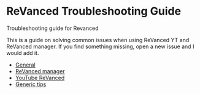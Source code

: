 # ReVanced Trouble​shooting Guide
Troubleshooting guide for Revanced

This is a guide on solving common issues when using ReVanced YT and ReVanced manager. If you find something missing, open a new issue and I would add it.

- [General](/troubleshoot/01-general.md)
- [ReVanced manager](/troubleshoot/02-manager.md)
- [YouTube ReVanced](/troubleshoot/03-youtube.md)
- [Generic tips](/troubleshoot/04-generic.md)
